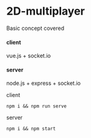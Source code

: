 # 2D-multiplayer

Basic concept covered

#### client

vue.js + socket.io

#### server

node.js + express + socket.io

client

```
npm i && npm run serve
```

server

```
npm i && npm start
```
